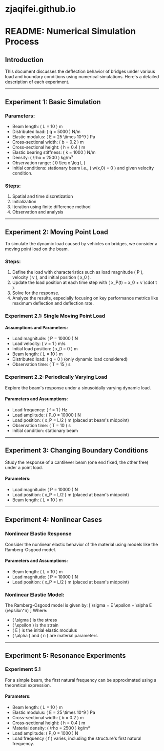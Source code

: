 # zjaqifei.github.io
# README: Numerical Simulation Process

## Introduction

This document discusses the deflection behavior of bridges under various load and boundary conditions using numerical simulations. Here's a detailed description of each experiment.

---

## Experiment 1: Basic Simulation
### Parameters:
- Beam length: \( L = 10 \) m
- Distributed load: \( q = 5000 \) N/m
- Elastic modulus: \( E = 25 \times 10^9 \) Pa
- Cross-sectional width: \( b = 0.2 \) m
- Cross-sectional height: \( h = 0.4 \) m
- Elastic bearing stiffness: \( k = 1000 \) N/m
- Density: \( \rho = 2500 \) kg/m³
- Observation range: \( 0 \leq x \leq L \)
- Initial conditions: stationary beam i.e., \( w(x,0) = 0 \) and given velocity condition.

### Steps:
1. Spatial and time discretization
2. Initialization
3. Iteration using finite difference method
4. Observation and analysis

---

## Experiment 2: Moving Point Load
To simulate the dynamic load caused by vehicles on bridges, we consider a moving point load on the beam.

### Steps:
1. Define the load with characteristics such as load magnitude \( P \), velocity \( v \), and initial position \( x_0 \).
2. Update the load position at each time step with \( x_P(t) = x_0 + v \cdot t \).
3. Solve for the response.
4. Analyze the results, especially focusing on key performance metrics like maximum deflection and deflection rate.

### Experiment 2.1: Single Moving Point Load

#### Assumptions and Parameters:
- Load magnitude: \( P = 10000 \) N
- Load velocity: \( v = 1 \) m/s
- Initial load position: \( x_0 = 0 \) m
- Beam length: \( L = 10 \) m
- Distributed load: \( q = 0 \) (only dynamic load considered)
- Observation time: \( T = 15 \) s

### Experiment 2.2: Periodically Varying Load
Explore the beam's response under a sinusoidally varying dynamic load.

#### Parameters and Assumptions:
- Load frequency: \( f = 1 \) Hz
- Load amplitude: \( P_0 = 10000 \) N
- Load position: \( x_P = L/2 \) m (placed at beam's midpoint)
- Observation time: \( T = 10 \) s
- Initial condition: stationary beam

---

## Experiment 3: Changing Boundary Conditions
Study the response of a cantilever beam (one end fixed, the other free) under a point load.

#### Parameters:
- Load magnitude: \( P = 10000 \) N
- Load position: \( x_P = L/2 \) m (placed at beam's midpoint)
- Beam length: \( L = 10 \) m

---

## Experiment 4: Nonlinear Cases

### Nonlinear Elastic Response
Consider the nonlinear elastic behavior of the material using models like the Ramberg-Osgood model.

#### Parameters and Assumptions:
- Beam length: \( L = 10 \) m
- Load magnitude: \( P = 10000 \) N
- Load position: \( x_P = L/2 \) m (placed at beam's midpoint)

### Nonlinear Elastic Model:
The Ramberg-Osgood model is given by:
\[ \sigma = E \epsilon + \alpha E (\epsilon^n) \]
Where:
- \( \sigma \) is the stress
- \( \epsilon \) is the strain
- \( E \) is the initial elastic modulus
- \( \alpha \) and \( n \) are material parameters

---

## Experiment 5: Resonance Experiments

### Experiment 5.1
For a simple beam, the first natural frequency can be approximated using a theoretical expression.

#### Parameters:
- Beam length: \( L = 10 \) m
- Elastic modulus: \( E = 25 \times 10^9 \) Pa
- Cross-sectional width: \( b = 0.2 \) m
- Cross-sectional height: \( h = 0.4 \) m
- Material density: \( \rho = 2500 \) kg/m³
- Load amplitude: \( P_0 = 1000 \) N
- Load frequency \( f \) varies, including the structure's first natural frequency.
